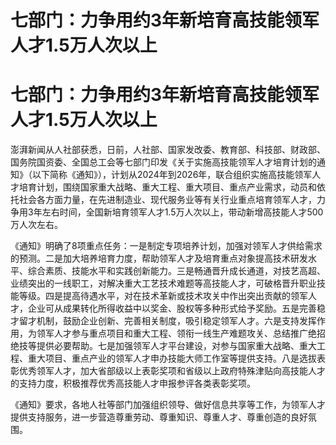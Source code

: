 # 七部门：力争用约3年新培育高技能领军人才1.5万人次以上

# 七部门：力争用约3年新培育高技能领军人才1.5万人次以上

澎湃新闻从人社部获悉，日前，人社部、国家发改委、教育部、科技部、财政部、国务院国资委、全国总工会等七部门印发《关于实施高技能领军人才培育计划的通知》（以下简称《通知》），计划从2024年到2026年，联合组织实施高技能领军人才培育计划，围绕国家重大战略、重大工程、重大项目、重点产业需求，动员和依托社会各方面力量，在先进制造业、现代服务业等有关行业重点培育领军人才，力争用3年左右时间，全国新培育领军人才1.5万人次以上，带动新增高技能人才500万人次左右。

《通知》明确了8项重点任务：一是制定专项培养计划，加强对领军人才供给需求的预测。二是加大培养培育力度，帮助领军人才及培育重点对象提高技术研发水平、综合素质、技能水平和实践创新能力。三是畅通晋升成长通道，对技艺高超、业绩突出的一线职工，对解决重大工艺技术难题等高技能人才，可破格晋升职业技能等级。四是提高待遇水平，对在技术革新或技术攻关中作出突出贡献的领军人才，企业可从成果转化所得收益中以奖金、股权等多种形式给予奖励。五是完善稳才留才机制，鼓励企业创新、完善相关制度，吸引稳定领军人才。六是支持发挥作用，为领军人才参与重点项目和重大工程、领衔一线生产难题攻关、总结推广绝招绝技等提供必要帮助。七是加强领军人才平台建设，对参与国家重大战略、重大工程、重大项目、重点产业的领军人才申办技能大师工作室等提供支持。八是选拔表彰优秀领军人才，加大省部级以上表彰奖项和省级以上政府特殊津贴向高技能人才的支持力度，积极推荐优秀高技能人才申报参评各类表彰奖项。

《通知》要求，各地人社等部门加强组织领导、做好信息共享等工作，为领军人才提供支持服务，进一步营造尊重劳动、尊重知识、尊重人才、尊重创造的良好氛围。

